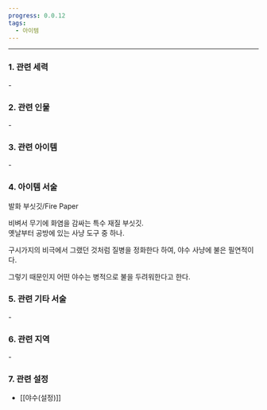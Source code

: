 ```yaml
---
progress: 0.0.12
tags:
  - 아이템
---
```

---
### 1. 관련 세력 
\-

### 2. 관련 인물
 \-

### 3. 관련 아이템
\-

### 4. 아이템 서술
발화 부싯깃/Fire Paper

비벼서 무기에 화염을 감싸는 특수 재질 부싯깃.  
옛날부터 공방에 있는 사냥 도구 중 하나.  
  
구시가지의 비극에서 그랬던 것처럼 질병을 정화한다 하여, 야수 사냥에 불은 필연적이다.  
  
그렇기 때문인지 어떤 야수는 병적으로 불을 두려워한다고 한다.

### 5. 관련 기타 서술
\-

### 6. 관련 지역
\-

### 7. 관련 설정
- [[야수(설정)]]
